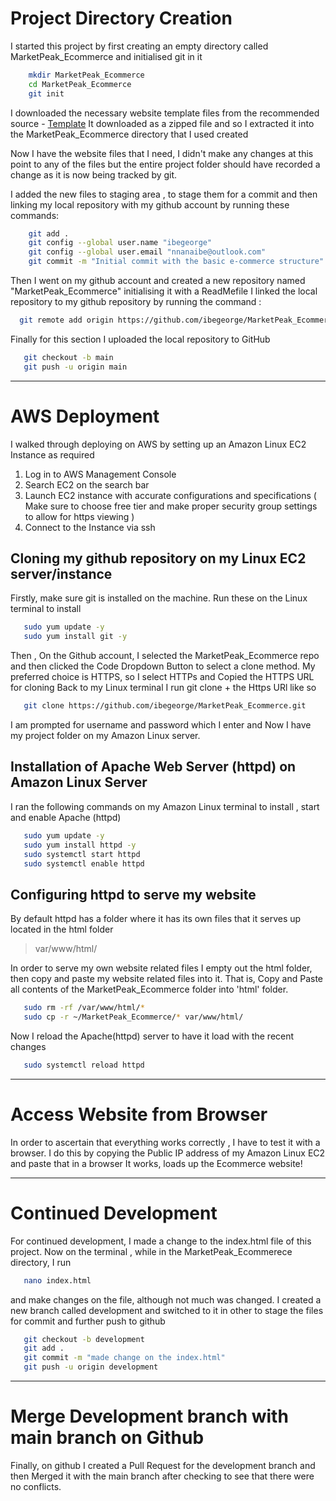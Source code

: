 # Project Directory Creation
I started this project by first creating an empty directory called MarketPeak_Ecommerce and initialised git in it 
```bash
    mkdir MarketPeak_Ecommerce
    cd MarketPeak_Ecommerce
    git init
```
I downloaded the necessary website template files from the recommended source - [Template](https://www.tooplate.com/view/2130-waso-strategy)
It downloaded as a zipped file and so I extracted it into the MarketPeak_Ecommerce directory that I used created 

Now I have the website files that I need, I didn't make any changes at this point to any of the files but the entire project folder
should have recorded a change as it is now being tracked by git.

I added the new files to staging area , to stage them for a commit and then linking my local repository with my github account by running these commands:
```bash
    git add .
    git config --global user.name "ibegeorge"
    git config --global user.email "nnanaibe@outlook.com"
    git commit -m "Initial commit with the basic e-commerce structure"
```
Then I went on my github account and created a new repository named "MarketPeak_Ecommerce" initialising it with a ReadMefile
I linked the local repository to my github repository by running the command : 
```bash
  git remote add origin https://github.com/ibegeorge/MarketPeak_Ecommerce.git
```
Finally for this section I uploaded the local repository to GitHub
```bash
   git checkout -b main
   git push -u origin main 
```
---
# AWS Deployment
I walked through deploying on AWS by setting up an Amazon Linux EC2 Instance as required 
1. Log in to AWS Management Console
2. Search EC2 on the search bar
3. Launch EC2 instance with accurate configurations and specifications ( Make sure to choose free tier and make proper security group settings to allow for https viewing )
4. Connect to the Instance via ssh

## Cloning my github repository on my Linux EC2 server/instance
Firstly, make sure git is installed on the machine. Run these on the Linux terminal to install
```bash
   sudo yum update -y
   sudo yum install git -y 
```
Then , On the Github account, I selected the MarketPeak_Ecommerce repo and then clicked the Code Dropdown Button to select a clone method.
My preferred choice is HTTPS, so I select HTTPs and Copied the HTTPS URL for cloning
Back to my Linux terminal I run git clone + the Https URl like so
```bash
   git clone https://github.com/ibegeorge/MarketPeak_Ecommerce.git
```
I am prompted for username and password which I enter and Now I have my project folder on my Amazon Linux server.

## Installation of Apache Web Server (httpd) on Amazon Linux Server
I ran the following commands on my Amazon Linux terminal to install , start and enable Apache (httpd)
```bash
   sudo yum update -y
   sudo yum install httpd -y
   sudo systemctl start httpd
   sudo systemctl enable httpd
```
## Configuring httpd to serve my website
By default httpd has a folder where it has its own files that it serves up located in the html folder
> var/www/html/

In order to serve my own website related files I empty out the html folder, then copy and paste my website related files into it.
That is, Copy and Paste all contents of the MarketPeak_Ecommerce folder into 'html' folder. 
```bash
   sudo rm -rf /var/www/html/*
   sudo cp -r ~/MarketPeak_Ecommerce/* var/www/html/
```
Now I reload the Apache(httpd) server to have it load with the recent changes 
```bash
   sudo systemctl reload httpd
```
---
# Access Website from Browser

In order to ascertain that everything works correctly , I have to test it with a browser. I do this by copying the Public IP address of my Amazon Linux EC2 and paste that in a browser
It works, loads up the Ecommerce website!

---

# Continued Development
For continued development, I made a change to the index.html file of this project. 
Now on the terminal , while in the MarketPeak_Ecommerece directory, I run
```bash
   nano index.html
```
and make changes on the file, although not much was changed. 
I created a new branch called development and switched to it in other to stage the files for commit and further push to github
```bash
   git checkout -b development
   git add .
   git commit -m "made change on the index.html"
   git push -u origin development
```
---
# Merge Development branch with main branch on Github
Finally, on github I created a Pull Request for the development branch and then Merged it with the main branch after checking to see that there were no conflicts.

